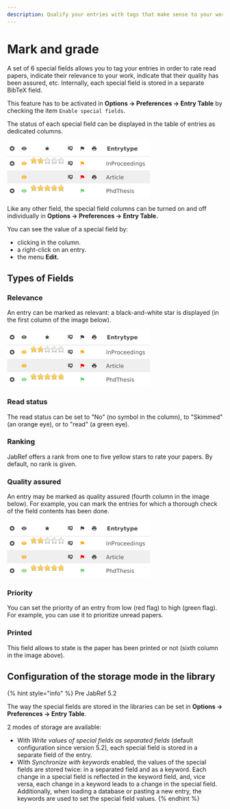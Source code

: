 ```yaml
---
description: Qualify your entries with tags that make sense to your work.
---
```


# Mark and grade

A set of 6 special fields allows you to tag your entries in order to rate read papers, indicate their relevance to your work, indicate that their quality has been assured, etc. Internally, each special field is stored in a separate BibTeX field.

This feature has to be activated in **Options → Preferences → Entry Table** by checking the item `Enable special fields`.

The status of each special field can be displayed in the table of entries as dedicated columns.

![Six special fields can be displayed in the table of entries](<../.gitbook/assets/specialfields-6columns-5.2 (3) (6) (6) (6) (6) (4) (6) (6) (11) (2) (1) (1) (1) (1) (1) (10) (11).png>)

Like any other field, the special field columns can be turned on and off individually in **Options → Preferences → Entry Table.**

You can see the value of a special field by:

* clicking in the column.
* a right-click on an entry.
* the menu **Edit.**

## Types of Fields

### Relevance

An entry can be marked as relevant: a black-and-white star is displayed (in the first column of the image below).

![](<../.gitbook/assets/specialfields-6columns-5.2 (3) (6) (6) (6) (6) (4) (6) (6) (11) (2) (1) (1) (1) (1) (1) (10) (11).png>)

### Read status

The read status can be set to "No" (no symbol in the column), to "Skimmed" (an orange eye), or to "read" (a green eye).

### Ranking

JabRef offers a rank from one to five yellow stars to rate your papers. By default, no rank is given.

### Quality assured

An entry may be marked as quality assured (fourth column in the image below). For example, you can mark the entries for which a thorough check of the field contents has been done.

![](<../.gitbook/assets/specialfields-6columns-5.2 (3) (6) (6) (6) (6) (4) (6) (6) (11) (2) (1) (1) (1) (1) (1) (10) (11).png>)

### Priority

You can set the priority of an entry from low (red flag) to high (green flag). For example, you can use it to prioritize unread papers.

### Printed

This field allows to state is the paper has been printed or not (sixth column in the image above).

## Configuration of the storage mode in the library

{% hint style="info" %}
Pre JabRef 5.2

The way the special fields are stored in the libraries can be set in **Options → Preferences → Entry Table**.​

2 modes of storage are available:

* With _Write values of special fields as separated fields_ (default configuration since version 5.2)_,_ each special field is stored in a separate field of the entry.
* With _Synchronize with keywords_ enabled, the values of the special fields are stored twice: in a separated field and as a keyword. Each change in a special field is reflected in the keyword field, and, vice versa, each change in a keyword leads to a change in the special field. Additionally, when loading a database or pasting a new entry, the keywords are used to set the special field values.
{% endhint %}
